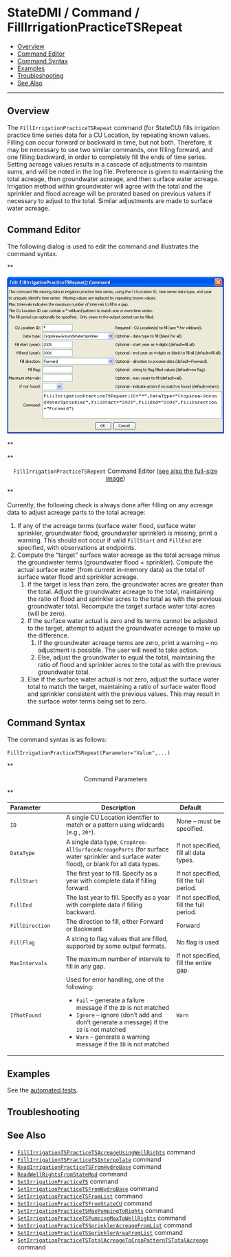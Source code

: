# StateDMI / Command / FillIrrigationPracticeTSRepeat #

* [Overview](#overview)
* [Command Editor](#command-editor)
* [Command Syntax](#command-syntax)
* [Examples](#examples)
* [Troubleshooting](#troubleshooting)
* [See Also](#see-also)

-------------------------

## Overview ##

The `FillIrrigationPracticeTSRepeat` command (for StateCU)
fills irrigation practice time series data for a CU Location, by repeating known values.
Filling can occur forward or backward in time, but not both.
Therefore, it may be necessary to use two similar commands, one filling forward,
and one filling backward, in order to completely fill the ends of time series.
Setting acreage values results in a cascade of adjustments to maintain sums,
and will be noted in the log file.  Preference is given to maintaining the total acreage,
then groundwater acreage, and then surface water acreage.
Irrigation method within groundwater will agree with the total and the sprinkler
and flood acreage will be prorated based on previous values if necessary to adjust to the total.
Similar adjustments are made to surface water acreage.

## Command Editor ##

The following dialog is used to edit the command and illustrates the command syntax.

**<p style="text-align: center;">
![FillIrrigationPracticeTSRepeat](FillIrrigationPracticeTSRepeat.png)
</p>**

**<p style="text-align: center;">
`FillIrrigationPracticeTSRepeat` Command Editor (<a href="../FillIrrigationPracticeTSRepeat.png">see also the full-size image</a>)
</p>**

Currently, the following check is always done after filling on any acreage data to adjust acreage parts to the total acreage:

1. If any of the acreage terms (surface water flood, surface water sprinkler,
groundwater flood, groundwater sprinkler) is missing, print a warning.
This should not occur if valid `FillStart` and `FillEnd` are specified, with observations at endpoints.
2. Compute the “target” surface water acreage as the total acreage minus
the groundwater terms (groundwater flood + sprinkler).
Compute the actual surface water (from current in-memory data)
as the total of surface water flood and sprinkler acreage.
	1. If the target is less than zero, the groundwater acres are greater than the total.
	Adjust the groundwater acreage to the total, maintaining the ratio of flood and sprinkler acres to the total as with the previous groundwater total.  Recompute the target surface water total acres (will be zero).
	2. If the surface water actual is zero and its terms cannot be adjusted to the target,
	attempt to adjust the groundwater acreage to make up the difference.
		1. If the groundwater acreage terms are zero, print a warning – no adjustment is possible.
		The user will need to take action.
		2. Else, adjust the groundwater to equal the total,
		maintaining the ratio of flood and sprinkler acres to the total as with the previous groundwater total.
	3. Else if the surface water actual is not zero,
	adjust the surface water total to match the target,
	maintaining a ratio of surface water flood and sprinkler consistent with the previous values.
	This may result in the surface water terms being set to zero.

## Command Syntax ##

The command syntax is as follows:

```text
FillIrrigationPracticeTSRepeat(Parameter="Value",...)
```
**<p style="text-align: center;">
Command Parameters
</p>**

| **Parameter**&nbsp;&nbsp;&nbsp;&nbsp;&nbsp;&nbsp;&nbsp;&nbsp;&nbsp;&nbsp;&nbsp;&nbsp; | **Description** | **Default**&nbsp;&nbsp;&nbsp;&nbsp;&nbsp;&nbsp;&nbsp;&nbsp;&nbsp;&nbsp; |
| --------------|-----------------|----------------- |
| `ID` | A single CU Location identifier to match or a pattern using wildcards (e.g., `20*`). | None – must be specified. |
| `DataType` | A single data type, `CropArea-AllSurfaceAcreageParts` (for surface water sprinkler and surface water flood), or blank for all data types. | If not specified, fill all data types. |
| `FillStart` | The first year to fill.  Specify as a year with complete data if filling forward. | If not specified, fill the full period. |
| `FillEnd` | The last year to fill. Specify as a year with complete data if filling backward. | If not specified, fill the full period. |
| `FillDirection` | The direction to fill, either Forward or Backward. | Forward |
| `FillFlag` | A string to flag values that are filled, supported by some output formats. | No flag is used |
| `MaxIntervals` | The maximum number of intervals to fill in any gap. | If not specified, fill the entire gap. |
| `IfNotFound` | Used for error handling, one of the following:<ul><li>`Fail` – generate a failure message if the `ID` is not matched</li><li>`Ignore` – ignore (don’t add and don’t generate a message) if the `ID` is not matched</li><li>`Warn` – generate a warning message if the `ID` is not matched</li></ul> | `Warn` |

## Examples ##

See the [automated tests](https://github.com/OpenCDSS/cdss-app-statedmi-test/tree/master/test/regression/commands/FillIrrigationPracticeTSRepeat).

## Troubleshooting ##

## See Also ##

* [`FillIrrigationTSPracticeTSAcreageUsingWellRights`](../FillIrrigationTSPracticeTSAcreageUsingWellRights/FillIrrigationTSPracticeTSAcreageUsingWellRights.md) command
* [`FillIrrigationTSPracticeTSInterpolate`](../FillIrrigationTSPracticeTSInterpolate/FillIrrigationTSPracticeTSInterpolate.md) command
* [`ReadIrrigationPracticeTSFromHydroBase`](../ReadIrrigationPracticeTSFromHydroBase/ReadIrrigationPracticeTSFromHydroBase.md) command
* [`ReadWellRightsFromStateMod`](../ReadWellRightsFromStateMod/ReadWellRightsFromStateMod.md) command
* [`SetIrrigationPracticeTS`](../SetIrrigationPracticeTS/SetIrrigationPracticeTS.md) command
* [`SetIrrigationPracticeTSFromHydroBase`](../SetIrrigationPracticeTSFromHydroBase/SetIrrigationPracticeTSFromHydroBase.md) command
* [`SetIrrigationPracticeTSFromList`](../SetIrrigationPracticeTSFromList/SetIrrigationPracticeTSFromList.md) command
* [`SetIrrigationPracticeTSFromStateCU`](../SetIrrigationPracticeTSFromStateCU/SetIrrigationPracticeTSFromStateCU.md) command
* [`SetIrrigationPracticeTSMaxPumpingToRights`](../SetIrrigationPracticeTSMaxPumpingToRights/SetIrrigationPracticeTSMaxPumpingToRights.md) command
* [`SetIrrigationPracticeTSPumpingMaxToWellRights`](../SetIrrigationPracticeTSPumpingMaxToWellRights/SetIrrigationPracticeTSPumpingMaxToWellRights.md) command
* [`SetIrrigationPracticeTSSprinklerAcreageFromList`](../SetIrrigationPracticeTSSprinklerAcreageFromList/SetIrrigationPracticeTSSprinklerAcreageFromList.md) command
* [`SetIrrigationPracticeTSSprinklerAreaFromList`](../SetIrrigationPracticeTSSprinklerAreaFromList/SetIrrigationPracticeTSSprinklerAreaFromList.md) command
* [`SetIrrigationPracticeTSTotalAcreageToCropPatternTSTotalAcreage`](../SetIrrigationPracticeTSTotalAcreageToCropPatternTSTotalAcreage/SetIrrigationPracticeTSTotalAcreageToCropPatternTSTotalAcreage.md) command
